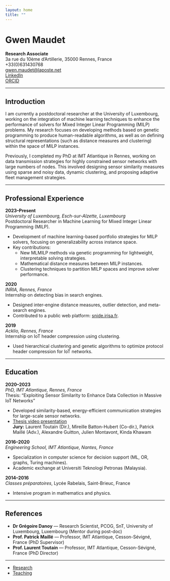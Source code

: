 ```yaml
---
layout: home
title: ""
---
```


# Gwen Maudet

**Research Associate**  
3a rue du 10ème d’Artillerie, 35000 Rennes, France  
+33(0)631430768  
[gwen.maudet@laposte.net](mailto:gwen.maudet@laposte.net)  
[LinkedIn](https://www.linkedin.com/in/gwen-maudet-1a1490171/)  
[ORCID](https://orcid.org/0000-0003-0340-2542)

---

## Introduction

I am currently a postdoctoral researcher at the University of Luxembourg, working on the integration of machine learning techniques to enhance the performance of solvers for Mixed Integer Linear Programming (MILP) problems. My research focuses on developing methods based on genetic programming to produce human-readable algorithms, as well as on defining structural representations (such as distance measures and clustering) within the space of MILP instances.

Previously, I completed my PhD at IMT Atlantique in Rennes, working on data transmission strategies for highly constrained sensor networks with large numbers of nodes. This involved designing sensor similarity measures using sparse and noisy data, dynamic clustering, and proposing adaptive fleet management strategies.

---

## Professional Experience

**2023–Present**  
*University of Luxembourg, Esch-sur-Alzette, Luxembourg*  
Postdoctoral Researcher in Machine Learning for Mixed Integer Linear Programming (MILP).  
- Development of machine learning-based portfolio strategies for MILP solvers, focusing on generalizability across instance space.
- Key contributions:
  - New MLMILP methods via genetic programming for lightweight, interpretable solving strategies.
  - Mathematical distance measures between MILP instances.
  - Clustering techniques to partition MILP spaces and improve solver performance.

**2020**  
*INRIA, Rennes, France*  
Internship on detecting bias in search engines.  
- Designed inter-engine distance measures, outlier detection, and meta-search engines.
- Contributed to a public web platform: [snide.irisa.fr](https://snide.irisa.fr).

**2019**  
*Acklio, Rennes, France*  
Internship on IoT header compression using clustering.  
- Used hierarchical clustering and genetic algorithms to optimize protocol header compression for IoT networks.

---

## Education

**2020–2023**  
*PhD, IMT Atlantique, Rennes, France*  
Thesis: “Exploiting Sensor Similarity to Enhance Data Collection in Massive IoT Networks”  
- Developed similarity-based, energy-efficient communication strategies for large-scale sensor networks.
- [Thesis video presentation](https://www.youtube.com/watch?v=0p3jmufFM1k)  
**Jury:** Laurent Toutain (Dir.), Mireille Batton-Hubert (Co-dir.), Patrick Maillé (Adv.), Alexandre Guitton, Julien Montavont, Kinda Khawam

**2016–2020**  
*Engineering School, IMT Atlantique, Nantes, France*  
- Specialization in computer science for decision support (ML, OR, graphs, Turing machines).
- Academic exchange at Universiti Teknologi Petronas (Malaysia).

**2014–2016**  
*Classes préparatoires*, Lycée Rabelais, Saint-Brieuc, France  
- Intensive program in mathematics and physics.

---

## References

- **Dr Grégoire Danoy** — Research Scientist, PCOG, SnT, University of Luxembourg, Luxembourg (Mentor during post-doc)
- **Prof. Patrick Maillé** — Professor, IMT Atlantique, Cesson-Sévigné, France (PhD Supervisor)
- **Prof. Laurent Toutain** — Professor, IMT Atlantique, Cesson-Sévigné, France (PhD Director)

---

- [Research](research/)
- [Teaching](teaching/)